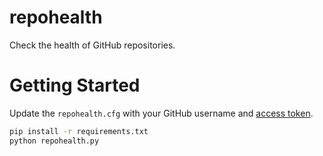 # repohealth

Check the health of GitHub repositories.

# Getting Started

Update the `repohealth.cfg` with your GitHub username and [access token](https://github.com/settings/tokens).

```sh
pip install -r requirements.txt
python repohealth.py
```
